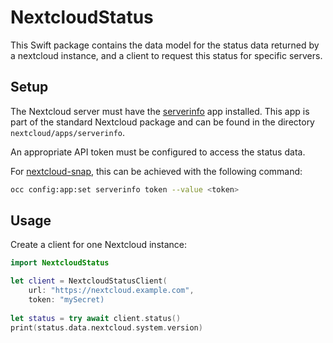 # NextcloudStatus

This Swift package contains the data model for the status data returned by a nextcloud instance, and a client to request this status for specific servers.

## Setup

The Nextcloud server must have the [serverinfo](https://github.com/nextcloud/serverinfo) app installed.
This app is part of the standard Nextcloud package and can be found in the directory `nextcloud/apps/serverinfo`.

An appropriate API token must be configured to access the status data.
 
For [nextcloud-snap](https://github.com/nextcloud-snap/nextcloud-snap), this can be achieved with the following command:
```bash
occ config:app:set serverinfo token --value <token>
```

## Usage

Create a client for one Nextcloud instance:

```swift
import NextcloudStatus

let client = NextcloudStatusClient(
    url: "https://nextcloud.example.com",
    token: "mySecret)
    
let status = try await client.status()
print(status.data.nextcloud.system.version)
```

